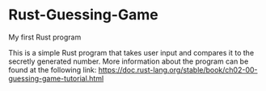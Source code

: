 # Rust-Guessing-Game
My first Rust program

This is a simple Rust program that takes user input and compares it to the secretly generated number.
More information about the program can be found at the following link: https://doc.rust-lang.org/stable/book/ch02-00-guessing-game-tutorial.html
